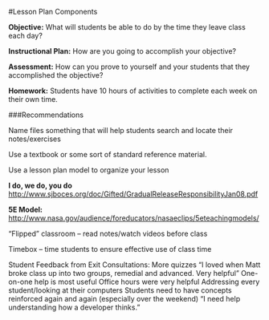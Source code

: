 #Lesson Plan Components

**Objective:** What will students be able to do by the time they leave class each day?

**Instructional Plan:** How are you going to accomplish your objective?

**Assessment:** How can you prove to yourself and your students that they accomplished the objective?

**Homework:** Students have 10 hours of activities to complete each week on their own time.

###Recommendations

Name files something that will help students search and locate their notes/exercises

Use a textbook or some sort of standard reference material.

Use a lesson plan model to organize your lesson

**I do, we do, you do**
http://www.sjboces.org/doc/Gifted/GradualReleaseResponsibilityJan08.pdf

**5E Model:**
http://www.nasa.gov/audience/foreducators/nasaeclips/5eteachingmodels/

“Flipped” classroom – read notes/watch videos before class

Timebox – time students to ensure effective use of class time


Student Feedback from Exit Consultations:
More quizzes
“I loved when Matt broke class up into two groups, remedial and advanced. Very helpful”
One-on-one help is most useful
Office hours were very helpful
Addressing every student/looking at their computers
Students need to have concepts reinforced again and again (especially over the weekend)
“I need help understanding how a developer thinks.”

